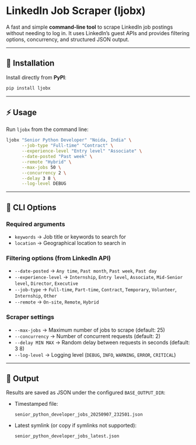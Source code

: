 # LinkedIn Job Scraper (ljobx)

A fast and simple **command-line tool** to scrape LinkedIn job postings without needing to log in.
It uses LinkedIn’s guest APIs and provides filtering options, concurrency, and structured JSON output.

---

## 🚀 Installation

Install directly from **PyPI**:

```sh
pip install ljobx
```

---

## ⚡ Usage

Run `ljobx` from the command line:

```sh
ljobx "Senior Python Developer" "Noida, India" \
      --job-type "Full-time" "Contract" \
      --experience-level "Entry level" "Associate" \
      --date-posted "Past week" \
      --remote "Hybrid" \
      --max-jobs 50 \
      --concurrency 2 \
      --delay 3 8 \
      --log-level DEBUG
```

---

## 🔧 CLI Options

### Required arguments

* `keywords` → Job title or keywords to search for
* `location` → Geographical location to search in

### Filtering options (from LinkedIn API)

* `--date-posted` → `Any time`, `Past month`, `Past week`, `Past day`
* `--experience-level` → `Internship`, `Entry level`, `Associate`, `Mid-Senior level`, `Director`, `Executive`
* `--job-type` → `Full-time`, `Part-time`, `Contract`, `Temporary`, `Volunteer`, `Internship`, `Other`
* `--remote` → `On-site`, `Remote`, `Hybrid`

### Scraper settings

* `--max-jobs` → Maximum number of jobs to scrape (default: 25)
* `--concurrency` → Number of concurrent requests (default: 2)
* `--delay MIN MAX` → Random delay between requests in seconds (default: 3 8)
* `--log-level` → Logging level (`DEBUG`, `INFO`, `WARNING`, `ERROR`, `CRITICAL`)

---

## 📂 Output

Results are saved as JSON under the configured `BASE_OUTPUT_DIR`:

* Timestamped file:

  ```
  senior_python_developer_jobs_20250907_232501.json
  ```
* Latest symlink (or copy if symlinks not supported):

  ```
  senior_python_developer_jobs_latest.json
  ```
